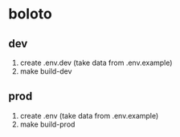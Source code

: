 # boloto

## dev

1. create .env.dev (take data from .env.example)
2. make build-dev

## prod

1. create .env (take data from .env.example)
2. make build-prod
